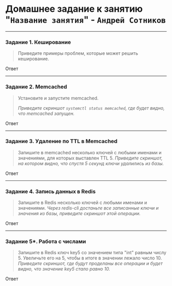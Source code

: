 # Домашнее задание к занятию "`Название занятия`" - `Андрей Сотников`

---

### Задание 1. Кеширование

> Приведите примеры проблем, которые может решить кеширование.

Ответ

---

### Задание 2. Memcached

> Установите и запустите memcached.
>
> _Приведите скриншот `systemctl status memcached`, где будет видно, что memcached запущен._

Ответ

---

### Задание 3. Удаление по TTL в Memcached

> Запишите в memcached несколько ключей с любыми именами и значениями, для которых выставлен TTL 5.
> _Приведите скриншот, на котором видно, что спустя 5 секунд ключи удалились из базы._

Ответ

---

### Задание 4. Запись данных в Redis

> Запишите в Redis несколько ключей с любыми именами и значениями.
> _Через redis-cli достаньте все записанные ключи и значения из базы, приведите скриншот этой операции._

Ответ

---

### Задание 5*. Работа с числами

> Запишите в Redis ключ key5 со значением типа "int" равным числу 5. Увеличьте его на 5, чтобы в итоге в значении лежало число 10.
> _Приведите скриншот, где будут проделаны все операции и будет видно, что значение key5 стало равно 10._

Ответ
